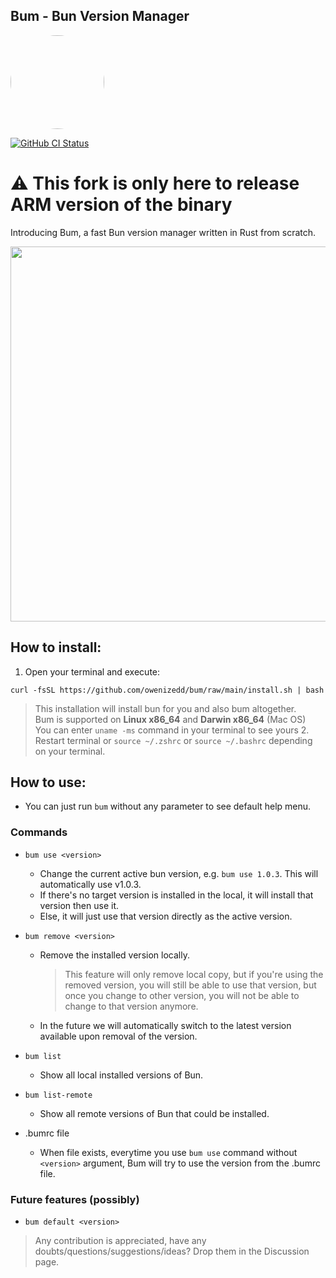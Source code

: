 ## Bum - Bun Version Manager

<img src="https://github.com/owenizedd/bum/assets/26961166/b231b1ff-dcde-4cc1-a0de-fa0f4964e54e" height="auto" width="150" style="border-radius:50%">
<br/>

<a href="https://github.com/owenizedd/bum/actions/workflows/rust.yml"><img alt="GitHub CI Status" src="https://img.shields.io/github/actions/workflow/status/owenizedd/bum/rust.yml?label=CI&logo=GitHub"></a> <br/>

# ⚠️ This fork is only here to release ARM version of the binary

Introducing Bum, a fast Bun version manager written in Rust from scratch.

<img src=".docs/bum-quick-demo.gif" width="600">

## How to install:

1. Open your terminal and execute:

```
curl -fsSL https://github.com/owenizedd/bum/raw/main/install.sh | bash
```

> This installation will install bun for you and also bum altogether.  
> Bum is supported on **Linux x86_64** and **Darwin x86_64** (Mac OS)  
> You can enter `uname -ms` command in your terminal to see yours 2. Restart terminal or `source ~/.zshrc` or `source ~/.bashrc` depending on your terminal.

## How to use:

- You can just run `bum` without any parameter to see default help menu.

### Commands

- `bum use <version>`
  - Change the current active bun version, e.g. `bum use 1.0.3`. This will automatically use v1.0.3.
  - If there's no target version is installed in the local, it will install that version then use it.
  - Else, it will just use that version directly as the active version.
- `bum remove <version>`
  - Remove the installed version locally.
    > This feature will only remove local copy, but if you're using the removed version, you will still be able to use that version, but once you change to other version, you will not be able to change to that version anymore.
  - In the future we will automatically switch to the latest version available upon removal of the version.
- `bum list`
  - Show all local installed versions of Bun.
- `bum list-remote`

  - Show all remote versions of Bun that could be installed.

- .bumrc file
  - When file exists, everytime you use `bum use` command without `<version>` argument, Bum will try to use the version from the .bumrc file.

### Future features (possibly)

- `bum default <version>`

> Any contribution is appreciated, have any doubts/questions/suggestions/ideas? Drop them in the Discussion page.
